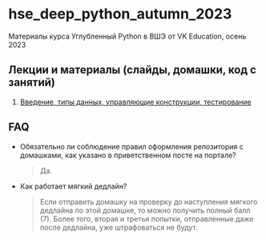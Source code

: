 # hse_deep_python_autumn_2023
Материалы курса Углубленный Python в ВШЭ от VK Education, осень 2023

## Лекции и материалы (слайды, домашки, код с занятий)
01. [Введение, типы данных, управляющие конструкции, тестирование](lesson-01)


## FAQ
* Обязательно ли соблюдение правил оформления репозитория с домашками, как указано в приветственном посте на портале?
  > Да.
* Как работает мягкий дедлайн?
  > Если отправить домашку на проверку до наступления мягкого дедлайна по этой домашке, то можно получить полный балл (7). Более того, вторая и третья попытки, отправленные даже после дедлайна, уже штрафоваться не будут.
